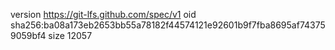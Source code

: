 version https://git-lfs.github.com/spec/v1
oid sha256:ba08a173eb2653bb55a78182f44574121e92601b9f7fba8695af743759059bf4
size 12057

